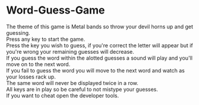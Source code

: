 # Word-Guess-Game

The theme of this game is Metal bands so throw your devil horns up and get guessing. <br />
Press any key to start the game. <br />
Press the key you wish to guess, if you're correct the letter will appear but if you're wrong your remaining guesses will decrease. <br />
If you guess the word within the alotted guesses a sound will play and you'll move on to the next word. <br /> 
If you fail to guess the word you will move to the next word and watch as your losses rack up. <br />
The same word will never be displayed twice in a row. <br />
All keys are in play so be careful to not mistype your guesses. <br />
If you want to cheat open the developer tools.
